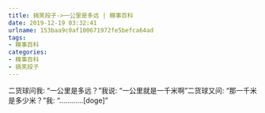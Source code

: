 ```yaml
---
title: 搞笑段子->一公里是多远 | 糗事百科
date: 2019-12-19 03:32:41
urlname: 153baa9c0af100671972fe5befca64ad
tags: 
- 糗事百科
categories:
- 糗事百科
- 搞笑段子
---
```

二货球问我:        “一公里是多远？”我说:                    “一公里就是一千米啊”二货球又问:        “那一千米是多少米？”我:                        “............[doge]”


